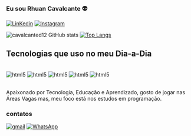 ### Eu sou Rhuan Cavalcante 👽

[![LinKedin](https://img.shields.io/badge/LinkedIn-0077B5?style=for-the-badge&logo=linkedin&logoColor=white)](https://www.linkedin.com/in/rhuan-cavalcante-1978a01a4/)
[![Instagram](https://img.shields.io/badge/Instagram-E4405F?style=for-the-badge&logo=instagram&logoColor=white)](https://www.instagram.com/rhuancavalcantee/)

![cavalcanted12 GitHub stats](https://github-readme-stats.vercel.app/api?username=cavalcanted12&show_icons=true&theme=radical)
[![Top Langs](https://github-readme-stats.vercel.app/api/top-langs/?username=cavalcanted12)](https://github.com/cavalcanted12)

## Tecnologias que uso no meu Dia-a-Dia


<div style="display: inline_block"><br/>
<img align="center" alt="html5" src="https://img.shields.io/badge/HTML-239120?style=for-the-badge&logo=html5&logoColor=white">
<img align="center" alt="html5" src="https://img.shields.io/badge/CSS3-1572B6?style=for-the-badge&logo=css3&logoColor=white">
<img align="center" alt="html5" src="https://img.shields.io/badge/GIT-E44C30?style=for-the-badge&logo=git&logoColor=white">
<img align="center" alt="html5" src="https://img.shields.io/badge/Node.js-43853D?style=for-the-badge&logo=node.js&logoColor=white">
<img align="center" alt="html5" src="https://img.shields.io/badge/JavaScript-F7DF1E?style=for-the-badge&logo=javascript&logoColor=black">


</div><br/>

Apaixonado por Tecnologia, Educação e Aprendizado, gosto de jogar nas Áreas Vagas mas, meu foco está nos estudos em programação.

### contatos

[![gmail](https://img.shields.io/badge/Gmail-D14836?style=for-the-badge&logo=gmail&logoColor=white)](https://cavalcante.d12@gmail.com)
[![WhatsApp](https://img.shields.io/badge/WhatsApp-25D366?style=for-the-badge&logo=whatsapp&logoColor=white)](https://wa.me/5592981448610)
